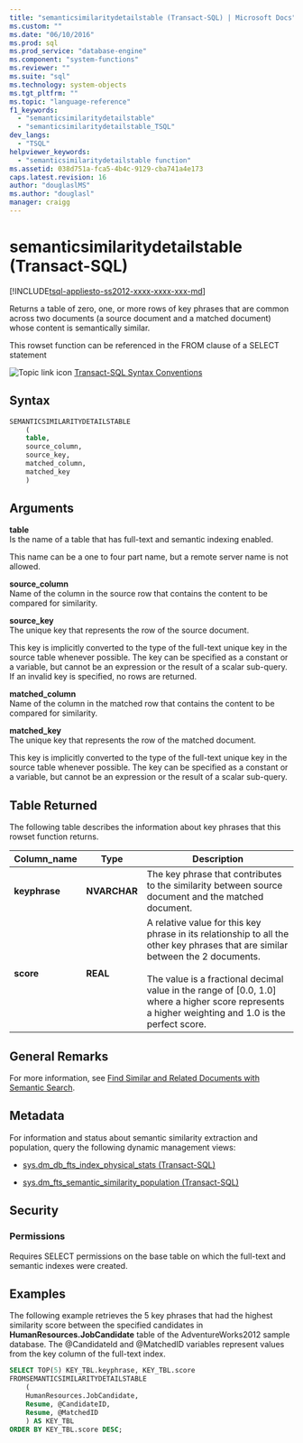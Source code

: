```yaml
---
title: "semanticsimilaritydetailstable (Transact-SQL) | Microsoft Docs"
ms.custom: ""
ms.date: "06/10/2016"
ms.prod: sql
ms.prod_service: "database-engine"
ms.component: "system-functions"
ms.reviewer: ""
ms.suite: "sql"
ms.technology: system-objects
ms.tgt_pltfrm: ""
ms.topic: "language-reference"
f1_keywords: 
  - "semanticsimilaritydetailstable"
  - "semanticsimilaritydetailstable_TSQL"
dev_langs: 
  - "TSQL"
helpviewer_keywords: 
  - "semanticsimilaritydetailstable function"
ms.assetid: 038d751a-fca5-4b4c-9129-cba741a4e173
caps.latest.revision: 16
author: "douglaslMS"
ms.author: "douglasl"
manager: craigg
---
```

# semanticsimilaritydetailstable (Transact-SQL)
[!INCLUDE[tsql-appliesto-ss2012-xxxx-xxxx-xxx-md](../../includes/tsql-appliesto-ss2012-xxxx-xxxx-xxx-md.md)]

  Returns a table of zero, one, or more rows of key phrases that are common across two documents (a source document and a matched document) whose content is semantically similar.  
  
 This rowset function can be referenced in the FROM clause of a SELECT statement 
  
 ![Topic link icon](../../database-engine/configure-windows/media/topic-link.gif "Topic link icon") [Transact-SQL Syntax Conventions](../../t-sql/language-elements/transact-sql-syntax-conventions-transact-sql.md)  
  
## Syntax  
  
```sql  
SEMANTICSIMILARITYDETAILSTABLE  
    (  
    table,  
    source_column,  
    source_key,  
    matched_column,  
    matched_key  
    )  
```  
  
##  <a name="Arguments"></a> Arguments  
 **table**  
 Is the name of a table that has full-text and semantic indexing enabled.  
  
 This name can be a one to four part name, but a remote server name is not allowed.  
  
 **source_column**  
 Name of the column in the source row that contains the content to be compared for similarity.  
  
 **source_key**  
 The unique key that represents the row of the source document.  
  
 This key is implicitly converted to the type of the full-text unique key in the source table whenever possible. The key can be specified as a constant or a variable, but cannot be an expression or the result of a scalar sub-query. If an invalid key is specified, no rows are returned.  
  
 **matched_column**  
 Name of the column in the matched row that contains the content to be compared for similarity.  
  
 **matched_key**  
 The unique key that represents the row of the matched document.  
  
 This key is implicitly converted to the type of the full-text unique key in the source table whenever possible. The key can be specified as a constant or a variable, but cannot be an expression or the result of a scalar sub-query.  
  
## Table Returned  
 The following table describes the information about key phrases that this rowset function returns.  
  
|Column_name|Type|Description|  
|------------------|----------|-----------------|  
|**keyphrase**|**NVARCHAR**|The key phrase that contributes to the similarity between source document and the matched document.|  
|**score**|**REAL**|A relative value for this key phrase in its relationship to all the other key phrases that are similar between the 2 documents.<br /><br /> The value is a fractional decimal value in the range of [0.0, 1.0] where a higher score represents a higher weighting and 1.0 is the perfect score.|  
  
## General Remarks  
 For more information, see [Find Similar and Related Documents with Semantic Search](../../relational-databases/search/find-similar-and-related-documents-with-semantic-search.md).  
  
## Metadata  
 For information and status about semantic similarity extraction and population, query the following dynamic management views:  
  
-   [sys.dm_db_fts_index_physical_stats &#40;Transact-SQL&#41;](../../relational-databases/system-dynamic-management-views/sys-dm-db-fts-index-physical-stats-transact-sql.md)  
  
-   [sys.dm_fts_semantic_similarity_population &#40;Transact-SQL&#41;](../../relational-databases/system-dynamic-management-views/sys-dm-fts-semantic-similarity-population-transact-sql.md)  
  
## Security  
  
### Permissions  
 Requires SELECT permissions on the base table on which the full-text and semantic indexes were created.  
  
## Examples  
 The following example retrieves the 5 key phrases that had the highest similarity score between the specified candidates in **HumanResources.JobCandidate** table of the AdventureWorks2012 sample database. The @CandidateId and @MatchedID variables represent values from the key column of the full-text index.  
  
```sql  
SELECT TOP(5) KEY_TBL.keyphrase, KEY_TBL.score  
FROMSEMANTICSIMILARITYDETAILSTABLE  
    (  
    HumanResources.JobCandidate,  
    Resume, @CandidateID,  
    Resume, @MatchedID  
    ) AS KEY_TBL  
ORDER BY KEY_TBL.score DESC;  
  
```  
  
  
